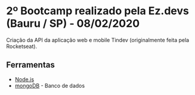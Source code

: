 # 2º Bootcamp realizado pela Ez.devs (Bauru / SP) - 08/02/2020

Criação da API da aplicação web e mobile Tindev (originalmente feita pela Rocketseat).

## Ferramentas

- [Node.js](https://nodejs.org/en/)
- [mongoDB](https://www.mongodb.com/) - Banco de dados
